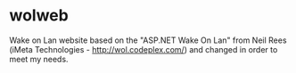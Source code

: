 # wolweb
Wake on Lan website based on the  "ASP.NET Wake On Lan" from Neil Rees (iMeta Technologies - http://wol.codeplex.com/) and changed in order to meet my needs.
